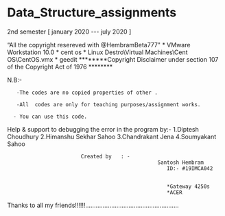# Data_Structure_assignments
2nd semester [ january 2020 ---  july  2020   ]



“All the copyright resereved with @HembramBeta777"
	*   VMware Workstation 10.0
	*   cent os
	*    Linux  Destro\Virtual Machines\Cent OS\CentOS.vmx
	*    geedit
********Copyright Disclaimer under section 107 of the Copyright Act of 1976 ********

N.B:-

       -The codes are no copied properties of other .

       -All  codes are only for teaching purposes/assignment works.

      - You can use this code.

Help & support to debugging the error in the program by:-
							1.Diptesh Choudhury
							2.Himanshu Sekhar Sahoo
							3.Chandrakant Jena
							4.Soumyakant Sahoo

                          	Created by   : -
                                                 	 Santosh Hembram
                                            			ID:- #19IMCA042


	                                            		*Gateway 4250s
		                                              	*ACER
Thanks to all my friends!!!!!!......................................................

